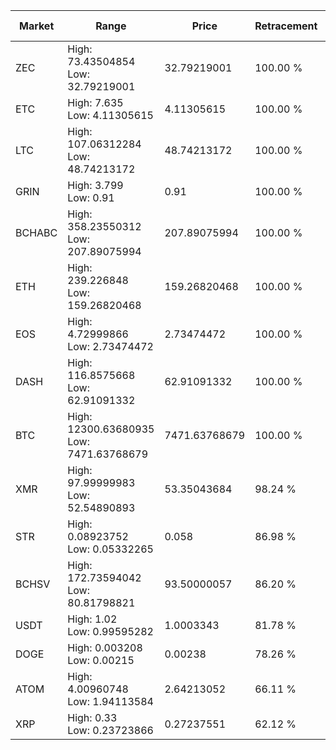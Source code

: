 | Market | Range | Price| Retracement | Doubles to 50% |
| --- | --- | --- | --- | --- |
| ZEC | High: 73.43504854<br />Low: 32.79219001 | 32.79219001 | 100.00 % | 1.62 |
| ETC | High: 7.635<br />Low: 4.11305615 | 4.11305615 | 100.00 % | 1.43 |
| LTC | High: 107.06312284<br />Low: 48.74213172 | 48.74213172 | 100.00 % | 1.60 |
| GRIN | High: 3.799<br />Low: 0.91 | 0.91 | 100.00 % | 2.59 |
| BCHABC | High: 358.23550312<br />Low: 207.89075994 | 207.89075994 | 100.00 % | 1.36 |
| ETH | High: 239.226848<br />Low: 159.26820468 | 159.26820468 | 100.00 % | 1.25 |
| EOS | High: 4.72999866<br />Low: 2.73474472 | 2.73474472 | 100.00 % | 1.36 |
| DASH | High: 116.8575668<br />Low: 62.91091332 | 62.91091332 | 100.00 % | 1.43 |
| BTC | High: 12300.63680935<br />Low: 7471.63768679 | 7471.63768679 | 100.00 % | 1.32 |
| XMR | High: 97.99999983<br />Low: 52.54890893 | 53.35043684 | 98.24 % | 1.41 |
| STR | High: 0.08923752<br />Low: 0.05332265 | 0.058 | 86.98 % | 1.23 |
| BCHSV | High: 172.73594042<br />Low: 80.81798821 | 93.50000057 | 86.20 % | 1.36 |
| USDT | High: 1.02<br />Low: 0.99595282 | 1.0003343 | 81.78 % | 1.01 |
| DOGE | High: 0.003208<br />Low: 0.00215 | 0.00238 | 78.26 % | 1.13 |
| ATOM | High: 4.00960748<br />Low: 1.94113584 | 2.64213052 | 66.11 % | 1.13 |
| XRP | High: 0.33<br />Low: 0.23723866 | 0.27237551 | 62.12 % | 1.04 |
